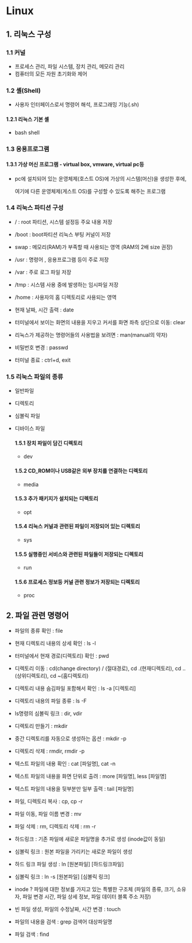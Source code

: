 # Linux

## 1. 리눅스 구성

### 1.1 커널

- 프로세스 관리, 파일 시스템, 장치 관리, 메모리 관리
- 컴퓨터의 모든 자원 초기화와 제어

### 1.2 셸(Shell)

- 사용자 인터페이스로서 명령어 해석, 프로그래밍 기능(.sh)

#### 1.2.1 리눅스 기본 셸

- bash shell



### 1.3 응용프로그램

#### 1.3.1 가상 머신 프로그램 - virtual box, vmware, virtual pc등

- pc에 설치되어 있는 운영체제(호스트 OS)에 가상의 시스템(머신)을 생성한 후에, 

  여기에 다른 운영체제(게스트 OS)를 구성할 수 있도록 해주는 프로그램



### 1.4 리눅스 파티션 구성

- / : root 파티션, 시스템 설정등 주요 내용 저장
- /boot : boot파티션 리눅스 부팅 커널이 저장
- swap : 메모리(RAM)가 부족할 때 사용되는 영역 (RAM의 2배 size 권장)



- /usr : 명령어 , 응용프로그램 등이 주로 저장

- /var : 주로 로그 파일 저장
- /tmp : 시스템 사용 중에 발생하는 임시파일 저장
- /home : 사용자의 홈 디렉토리로 사용되는 영역



- 현재 날짜, 시간 출력 : date
- 터미널에서 보이는 화면의 내용을 지우고 커서를 화면 좌측 상단으로 이동: clear
- 리눅스가 제공하는 명령어들의 사용법을 보려면 : man(manual의 약자)
- 비밀번호 변경 : passwd
- 터미널 종료 : ctrl+d, exit



### 1.5 리눅스 파일의 종류

- 일반파일

- 디렉토리

- 심볼릭 파일

- 디바이스 파일

   #### 1.5.1 장치 파일이 담긴 디렉토리

  - dev

  #### 1.5.2 CD_ROM이나 USB같은 외부 장치를 연결하는 디렉토리

  - media

  #### 1.5.3 추가 패키지가 설치되는 디렉토리

  - opt

  #### 1.5.4 리눅스 커널과 관련된 파일이 저장되어 있는 디렉토리

  - sys

  #### 1.5.5 실행중인 서비스와 관련된 파일들이 저장되는 디렉토리

  - run

  #### 1.5.6 프로세스 정보등 커널 관련 정보가 저장되는 디렉토리

  - proc



## 2. 파일 관련 명령어

- 파일의 종류 확인 : file
- 현재 디렉토리 내용의 상세 확인 : ls -l
- 터미널에서 현재 경로(디렉토리) 확인 : pwd
- 디렉토리 이동 : cd(change directory) / (절대경로), cd .(현재디렉토리), cd ..(상위디렉토리), cd ~(홈디렉토리)
- 디렉토리 내용 숨김파일 포함해서 확인 : ls -a [디렉토리]
- 디렉토리 내용의 파일 종류 : ls -F
- ls명령의 심볼릭 링크 : dir, vdir
- 디렉토리 만들기 : mkdir
- 중간 디렉토리를 자동으로 생성하는 옵션 : mkdir -p
- 디렉토리 삭제 : rmdir, rmdir -p



- 텍스트 파일의 내용 확인 : cat [파일명], cat -n
- 텍스트 파일의 내용을 화면 단위로 출려 : more [파일명], less [파일명]
- 텍스트 파일의 내용을 뒷부분만 일부 출력 : tail [파일명] 



- 파일, 디렉토리 복사 : cp, cp -r

- 파일 이동, 파일 이름 변경 : mv
- 파일 삭제 : rm, 디렉토리 삭제 : rm -r



- 하드링크 : 기존 파일에 새로운 파일명을 추가로 생성 (inode값이 동일)
- 심볼릭 링크 : 원본 파일을 가리키는 새로운 파일이 생성 
- 하드 링크 파일 생성 : ln [원본파일] [하드링크파일]
- 심볼릭 링크 : ln -s [원본파일] [심볼릭 링크]



- inode ? 파일에 대한 정보를 가지고 있는 특별한 구조체 (파일의 종류, 크기, 소유자, 파일 변경 시간, 파일 상세 정보, 파일 데이터 블록 주소 저장)



- 빈 파일 생성, 파일의 수정날짜, 시간 변경 : touch
- 파일의 내용을 검색 : grep 검색어 대상파일명
- 파일 검색 : find